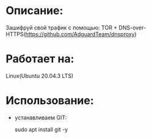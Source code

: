 # Описание:

Зашифруй свой трафик с помощью:
  TOR + DNS-over-HTTPS(https://github.com/AdguardTeam/dnsproxy)
# Работает на:

Linux(Ubuntu 20.04.3 LTS)
# Использование:

- устанавливаем GIT:

  sudo apt install git -y
